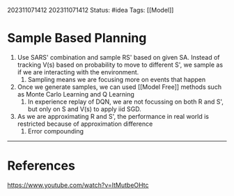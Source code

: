 202311071412
202311071412
Status: #idea
Tags: [[Model]]

# Sample Based Planning

1. Use SARS' combination and sample RS' based on given SA. Instead of tracking V(s) based on probability to move to different S', we sample as if we are interacting with the environment.
	1. Sampling means we are focusing more on events that happen
2. Once we generate samples, we can used [[Model Free]] methods such as Monte Carlo Learning and Q Learning
	1. In experience replay of DQN, we are not focussing on both R and S', but only on S and V(s) to apply iid SGD.
3. As we are approximating R and S', the performance in real world is restricted because of approximation difference
	1. Error compounding 
---
# References

https://www.youtube.com/watch?v=ItMutbeOHtc
